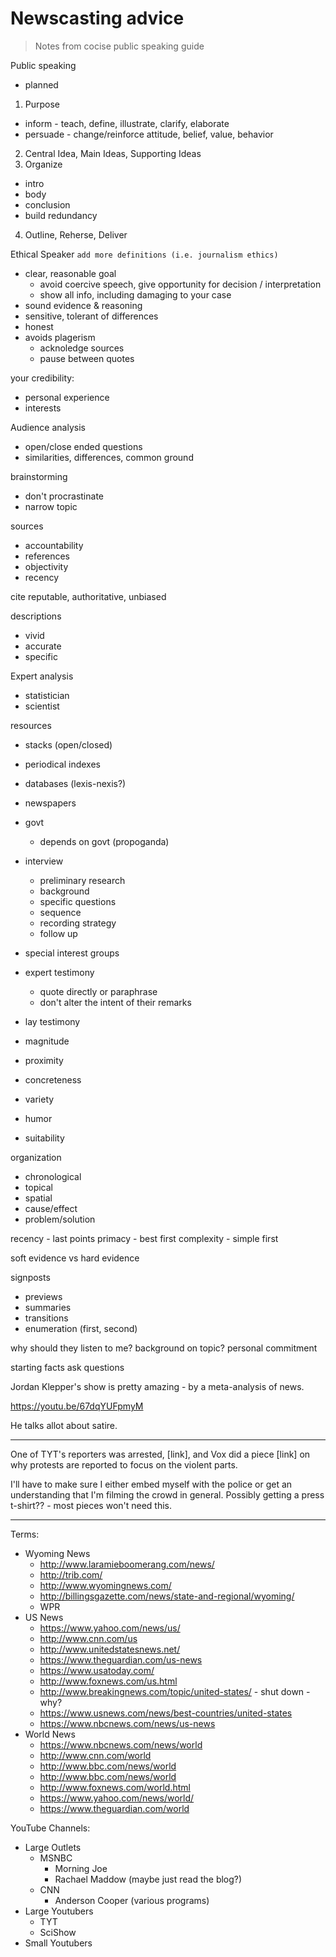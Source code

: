 # Newscasting advice
> Notes from cocise public speaking guide

Public speaking

* planned

1. Purpose
  * inform - teach, define, illustrate, clarify, elaborate
  * persuade - change/reinforce attitude, belief, value, behavior
2. Central Idea, Main Ideas, Supporting Ideas
3. Organize
  * intro
  * body
  * conclusion
  * build redundancy
4. Outline, Reherse, Deliver

Ethical Speaker `add more definitions (i.e. journalism ethics)`

* clear, reasonable goal
  * avoid coercive speech, give opportunity for decision / interpretation
  * show all info, including damaging to your case
* sound evidence & reasoning
* sensitive, tolerant of differences
* honest
* avoids plagerism
  * acknoledge sources
  * pause between quotes

your credibility:
* personal experience
* interests

Audience analysis

* open/close ended questions
* similarities, differences, common ground

brainstorming

* don't procrastinate
* narrow topic

sources

* accountability
* references
* objectivity
* recency

cite reputable, authoritative, unbiased


descriptions

* vivid
* accurate
* specific

Expert analysis

* statistician
* scientist

resources

* stacks (open/closed)
* periodical indexes
* databases (lexis-nexis?)
* newspapers
* govt
  * depends on govt (propoganda)
* interview
  * preliminary research
  * background
  * specific questions
  * sequence
  * recording strategy
  * follow up
* special interest groups
* expert testimony
  * quote directly or paraphrase
  * don't alter the intent of their remarks
* lay testimony

* magnitude
* proximity
* concreteness
* variety
* humor
* suitability

organization

* chronological
* topical
* spatial
* cause/effect
* problem/solution

recency - last points
primacy - best first
complexity - simple first

soft evidence vs hard evidence

signposts

* previews
* summaries
* transitions
* enumeration (first, second)

why should they listen to me?
background on topic?
personal commitment

starting facts
ask questions



Jordan Klepper's show is pretty amazing - by a meta-analysis of news.

https://youtu.be/67dqYUFpmyM

He talks allot about satire.

---

One of TYT's reporters was arrested, [link], and Vox did a piece [link] on
why protests are reported to focus on the violent parts.

I'll have to make sure I either embed myself with the police or get
an understanding that I'm filming the crowd in general. Possibly getting
a press t-shirt?? - most pieces won't need this.

---

Terms:

* Wyoming News
  * http://www.laramieboomerang.com/news/
  * http://trib.com/
  * http://www.wyomingnews.com/
  * http://billingsgazette.com/news/state-and-regional/wyoming/
  * WPR
* US News
  * https://www.yahoo.com/news/us/
  * http://www.cnn.com/us
  * http://www.unitedstatesnews.net/
  * https://www.theguardian.com/us-news
  * https://www.usatoday.com/
  * http://www.foxnews.com/us.html
  * http://www.breakingnews.com/topic/united-states/ - shut down - why?
  * https://www.usnews.com/news/best-countries/united-states
  * https://www.nbcnews.com/news/us-news
* World News
  * https://www.nbcnews.com/news/world
  * http://www.cnn.com/world
  * http://www.bbc.com/news/world
  * http://www.bbc.com/news/world
  * http://www.foxnews.com/world.html
  * https://www.yahoo.com/news/world/
  * https://www.theguardian.com/world

YouTube Channels:

* Large Outlets
  * MSNBC
    * Morning Joe
    * Rachael Maddow (maybe just read the blog?)
  * CNN
    * Anderson Cooper (various programs)
* Large Youtubers
  * TYT
  * SciShow
* Small Youtubers
